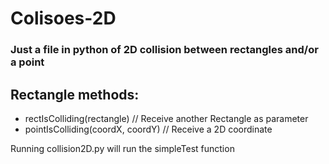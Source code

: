 # Colisoes-2D

### Just a file in python of 2D collision between rectangles and/or a point

## Rectangle methods:
- rectIsColliding(rectangle) // Receive another Rectangle as parameter
- pointIsColliding(coordX, coordY) // Receive a 2D coordinate 

Running collision2D.py will run the simpleTest function
